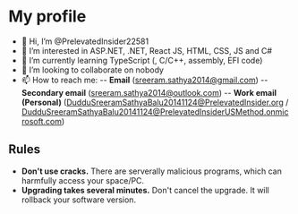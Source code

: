 
# My profile
- 👋 Hi, I’m @PrelevatedInsider22581
- 👀 I’m interested in ASP.NET, .NET, React JS, HTML, CSS, JS and C#
- 🌱 I’m currently learning TypeScript (, C/C++, assembly, EFI code)
- 💞️ I’m looking to collaborate on nobody
- 📫 How to reach me:
-- **Email** (sreeram.sathya2014@gmail.com)
-- **Secondary email** (sreeram.sathya2014@outlook.com)
-- **Work email (Personal)** (DudduSreeramSathyaBalu20141124@PrelevatedInsider.org / DudduSreeramSathyaBalu20141124@PrelevatedInsiderUSMethod.onmicrosoft.com)
## Rules
 - **Don't use cracks.** There are serverally malicious programs, which can harmfully access your space/PC.
 - **Upgrading takes several minutes.** Don't cancel the upgrade. It will rollback your software version.

<!---
W
--->
